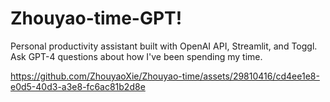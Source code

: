 # Zhouyao-time-GPT!
Personal productivity assistant built with OpenAI API, Streamlit, and Toggl. Ask GPT-4 questions about how I've been spending my time.



https://github.com/ZhouyaoXie/Zhouyao-time/assets/29810416/cd4ee1e8-e0d5-40d3-a3e8-fc6ac81b2d8e

